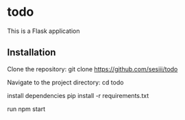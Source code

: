 # todo

This is a Flask application 
## Installation

Clone the repository:
git clone https://github.com/sesiii/todo

Navigate to the project directory:
cd todo

install dependencies
pip install -r requirements.txt

run
npm start


